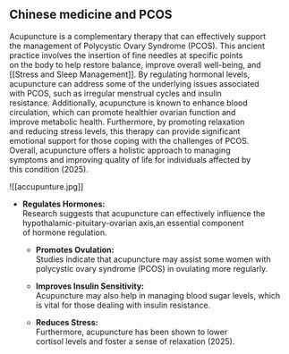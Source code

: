 ## Chinese medicine and PCOS

Acupuncture is a complementary therapy that can effectively support  
the management of Polycystic Ovary Syndrome (PCOS). This ancient  
practice involves the insertion of fine needles at specific points  
on the body to help restore balance, improve overall well-being, and  
[[Stress and Sleep Management]]. By regulating hormonal levels,  
acupuncture can address some of the underlying issues associated  
with PCOS, such as irregular menstrual cycles and insulin  
resistance. Additionally, acupuncture is known to enhance blood  
circulation, which can promote healthier ovarian function and  
improve metabolic health. Furthermore, by promoting relaxation  
and reducing stress levels, this therapy can provide significant  
emotional support for those coping with the challenges of PCOS.  
Overall, acupuncture offers a holistic approach to managing  
symptoms and improving quality of life for individuals affected by  
this condition (2025).  

![[accupunture.jpg]]

- **Regulates Hormones:**  
Research suggests that acupuncture can effectively influence the  
hypothalamic-pituitary-ovarian axis,an essential component  
of hormone regulation.  
  
  - **Promotes Ovulation:**  
Studies indicate that acupuncture may assist some women with  
polycystic ovary syndrome (PCOS) in ovulating more regularly.  
  
  - **Improves Insulin Sensitivity:**  
Acupuncture may also help in managing blood sugar levels, which  
is vital for those dealing with insulin resistance.  
  
  - **Reduces Stress:**  
Furthermore, acupuncture has been shown to lower  
cortisol levels and foster a sense of relaxation (2025).


